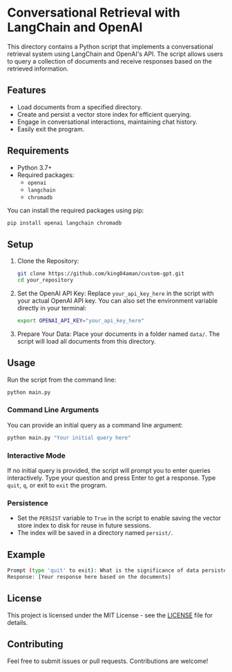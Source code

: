 # Conversational Retrieval with LangChain and OpenAI

This directory contains a Python script that implements a conversational retrieval system using LangChain and OpenAI's API. The script allows users to query a collection of documents and receive responses based on the retrieved information.

## Features

- Load documents from a specified directory.
- Create and persist a vector store index for efficient querying.
- Engage in conversational interactions, maintaining chat history.
- Easily exit the program.

## Requirements

- Python 3.7+
- Required packages:
  - `openai`
  - `langchain`
  - `chromadb`

You can install the required packages using pip:

```bash
pip install openai langchain chromadb
```
## Setup
1. Clone the Repository:
    ```bash
    git clone https://github.com/king04aman/custom-gpt.git
    cd your_repository
    ```
2. Set the OpenAI API Key:
Replace `your_api_key_here` in the script with your actual OpenAI API key. You can also set the environment variable directly in your terminal:
    ```bash
    export OPENAI_API_KEY="your_api_key_here"
    ```
3. Prepare Your Data:
Place your documents in a folder named `data/`. The script will load all documents from this directory.

## Usage
Run the script from the command line:
```bash
python main.py
```
### Command Line Arguments
You can provide an initial query as a command line argument:
```bash
python main.py "Your initial query here"
```
### Interactive Mode
If no initial query is provided, the script will prompt you to enter queries interactively. Type your question and press Enter to get a response. Type `quit`, `q`, or exit to `exit` the program.

### Persistence
- Set the `PERSIST` variable to `True` in the script to enable saving the vector store index to disk for reuse in future sessions.
- The index will be saved in a directory named `persist/`.

## Example
```bash
Prompt (type 'quit' to exit): What is the significance of data persistence?
Response: [Your response here based on the documents]
```

## License
This project is licensed under the MIT License - see the [LICENSE](LICENSE) file for details.

## Contributing
Feel free to submit issues or pull requests. Contributions are welcome!
